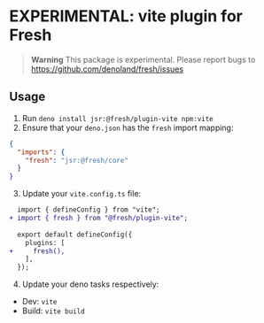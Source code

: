 # EXPERIMENTAL: vite plugin for Fresh

> **Warning** This package is experimental. Please report bugs to
> https://github.com/denoland/fresh/issues

## Usage

1. Run `deno install jsr:@fresh/plugin-vite npm:vite`
2. Ensure that your `deno.json` has the `fresh` import mapping:

```json
{
  "imports": {
    "fresh": "jsr:@fresh/core"
  }
}
```

3. Update your `vite.config.ts` file:

```diff
  import { defineConfig } from "vite";
+ import { fresh } from "@fresh/plugin-vite";
  
  export default defineConfig({
    plugins: [
+     fresh(),
    ],
  });
```

4. Update your deno tasks respectively:

- Dev: `vite`
- Build: `vite build`

